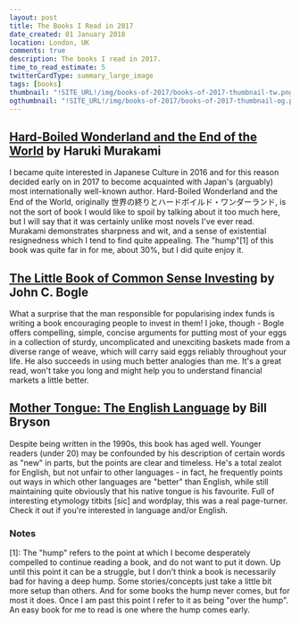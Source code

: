 ```yaml
---
layout: post
title: The Books I Read in 2017
date_created: 01 January 2018
location: London, UK
comments: true
description: The books I read in 2017.
time_to_read_estimate: 5
twitterCardType: summary_large_image
tags: [books]
thumbnail: "!SITE_URL!/img/books-of-2017/books-of-2017-thumbnail-tw.png"
ogthumbnail: "!SITE_URL!/img/books-of-2017/books-of-2017-thumbnail-og.png"
---
```


## [Hard-Boiled Wonderland and the End of the World](https://www.amazon.co.uk/d/Books/Hard-Boiled-Wonderland-End-World-Haruki-Murakami/0099448785/?tag=daplad-21) by Haruki Murakami

I became quite interested in Japanese Culture in 2016 and for this reason decided early on in 2017 to become acquainted with Japan's (arguably) most internationally well-known author. Hard-Boiled Wonderland and the End of the World, originally 世界の終りとハードボイルド・ワンダーランド, is not the sort of book I would like to spoil by talking about it too much here, but I will say that it was certainly unlike most novels I've ever read. Murakami demonstrates sharpness and wit, and a sense of existential resignedness which I tend to find quite appealing. The "hump"[1] of this book was quite far in for me, about 30%, but I did quite enjoy it.

## [The Little Book of Common Sense Investing](https://www.amazon.co.uk/d/Books/Little-Commonsense-Investing-Guarantee-Market-Returns-Profits/0470102101?tag=daplad-21) by John C. Bogle

What a surprise that the man responsible for popularising index funds is writing a book encouraging people to invest in them! I joke, though - Bogle offers compelling, simple, concise arguments for putting most of your eggs in a collection of sturdy, uncomplicated and unexciting baskets made from a diverse range of weave, which will carry said eggs reliably throughout your life. He also succeeds in using much better analogies than me. It's a great read, won't take you long and might help you to understand financial markets a little better.

## [Mother Tongue: The English Language](https://www.amazon.co.uk/d/Books/Mother-Tongue-Story-English-Language-Bill-Bryson/0141040084?tag=daplad-21) by Bill Bryson

Despite being written in the 1990s, this book has aged well. Younger readers (under 20) may be confounded by his description of certain words as "new" in parts, but the points are clear and timeless. He's a total zealot for English, but not unfair to other languages - in fact, he frequently points out ways in which other languages are "better" than English, while still maintaining quite obviously that his native tongue is his favourite. Full of interesting etymology titbits [sic] and wordplay, this was a real page-turner. Check it out if you're interested in language and/or English.

### Notes

[1]: The "hump" refers to the point at which I become desperately compelled to continue reading a book, and do not want to put it down. Up until this point it can be a struggle, but I don't think a book is necessarily bad for having a deep hump. Some stories/concepts just take a little bit more setup than others. And for some books the hump never comes, but for most it does. Once I am past this point I refer to it as being "over the hump". An easy book for me to read is one where the hump comes early.
